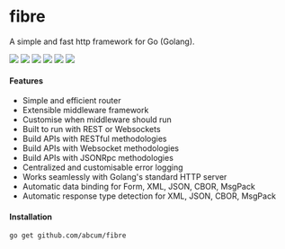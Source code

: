 # fibre

A simple and fast http framework for Go (Golang).

[![](https://img.shields.io/circleci/token/591b4fdb8e3bab0849a7bf60e13d1ede6677e9de/project/abcum/fibre/master.svg?style=flat-square)](https://circleci.com/gh/abcum/fibre) [![](https://img.shields.io/badge/status-beta-ff00bb.svg?style=flat-square)](https://github.com/abcum/fibre) [![](https://img.shields.io/badge/godoc-reference-blue.svg?style=flat-square)](https://godoc.org/github.com/abcum/fibre) [![](https://goreportcard.com/badge/github.com/abcum/fibre?style=flat-square)](https://goreportcard.com/report/github.com/abcum/fibre) [![](https://img.shields.io/coveralls/abcum/fibre/master.svg?style=flat-square)](https://coveralls.io/github/abcum/fibre?branch=master) [![](https://img.shields.io/badge/license-Apache_License_2.0-00bfff.svg?style=flat-square)](https://github.com/abcum/fibre) 

#### Features

- Simple and efficient router
- Extensible middleware framework
- Customise when middleware should run
- Built to run with REST or Websockets
- Build APIs with RESTful methodologies
- Build APIs with Websocket methodologies
- Build APIs with JSONRpc methodologies
- Centralized and customisable error logging
- Works seamlessly with Golang's standard HTTP server
- Automatic data binding for Form, XML, JSON, CBOR, MsgPack
- Automatic response type detection for XML, JSON, CBOR, MsgPack

#### Installation

```bash
go get github.com/abcum/fibre
```
